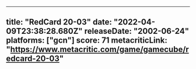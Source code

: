
---
title: "RedCard 20-03"
date: "2022-04-09T23:38:28.680Z"
releaseDate: "2002-06-24"
platforms: ["gcn"]
score: 71
metacriticLink: "https://www.metacritic.com/game/gamecube/redcard-20-03"
---
